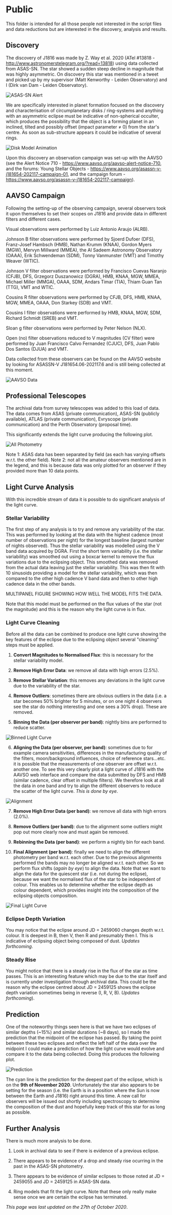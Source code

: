 # Public

This folder is intended for all those people not interested in the script files and data reductions but are interested in the discovery, analysis and results.

## Discovery

The discovery of J1816 was made by Z. Way et al. 2020 (ATel #13818 - http://www.astronomerstelegram.org/?read=13818) using data collected from ASAS-SN.
The star showed a sudden steep decline in magnitude that was highly asymmetric. On discovery this star was mentioned in a tweet and picked up by my supervisor (Matt Kenworthy - Leiden Observatory) and I (Dirk van Dam - Leiden Observatory).

![ASAS-SN Alert](01_asassn_alert.png)

We are specifically interested in planet formation focused on the discovery and characterisation of circumplanetary disks / ring-systems and anything with an asymmetric eclipse must be indicative of non-spherical occulter, which produces the possibility that the object is a forming planet in an inclined, tilted and possibly offset (impact parameter &ne; 0) from the star's centre. As soon as sub-structure appears it could be indicative of several rings.

![Disk Model Animation](02_disk_model_animation.gif)

Upon this discovery an observation campaign was set-up with the AAVSO (see the Alert Notice 710 - https://www.aavso.org/aavso-alert-notice-710, and the forums: Young Stellar Objects - https://www.aavso.org/asassn-v-j181654-202117-campaign-01, and the campaign forum - https://www.aavso.org/asassn-v-j181654-202117-campaign).

## AAVSO Campaign

Following the setting-up of the observing campaign, several observers took it upon themselves to set their scopes on J1816 and provide data in different filters and different cases.
 
Visual observations were performed by Luiz Antonio Araujo (ALRB).

Johnson B filter observations were performed by Sjoerd Dufoer (DFS), Franz-Josef Hambsch (HMB), Nathan Krumm (KNAA), Gordon Myers (MGW), Mervyn Millward (MMEA), the Al Sadeem Astronomy Observatory (OAAA), Erik Schwendeman (SDM), Tonny Vanmunster (VMT) and Timothy Weaver (WTIC).

Johnson V filter observations were performed by Francisco Cuevas Naranjo (CFJB), DFS, Grzegorz Duszanowicz (DGRA), HMB, KNAA, MGW, MMEA, Michael Miller (MMGA), OAAA, SDM, Andars Timar (TIA), Thiam Guan Tan (TTG), VMT and WTIC.

Cousins R filter observations were performed by CFJB, DFS, HMB, KNAA, MGW, MMEA, OAAA, Don Starkey (SDB) and VMT.

Cousins I filter observations were performed by HMB, KNAA, MGW, SDM, Richard Schmidt (SREB) and VMT.

Sloan g filter observations were performed by Peter Nelson (NLX).

Open (no) filter observations reduced to V magnitudes (CV filter) were performed by Juan Francisco Calvo Fernandez (CJUC), DFS, Juan Pablo Dos Santos (DJUA) and VMT.

Data collected from these observers can be found on the AAVSO website by looking for ASASSN-V J181654.06-202117.6 and is still being collected at this moment.

![AAVSO Data](03_aavso_data.png)

## Professional Telescopes

The archival data from survey telescopes was added to this load of data. The data comes from ASAS (private communication), ASAS-SN (publicly available), ATLAS (private communication), Evryscope (private communication) and the Perth Observatory (proposal time).

This significantly extends the light curve producing the following plot.

![All Photometry](04_all_photometry.png)

Note 1: ASAS data has been separated by field (as each has varying offsets w.r.t. the other field).
Note 2: not all the amateur observers mentioned are in the legend, and this is because data was only plotted for an observer if they provided more than 10 data points.

## Light Curve Analysis

With this incredible stream of data it is possible to do significant analysis of the light curve.

### Stellar Variability

The first step of any analysis is to try and remove any variability of the star.
This was performed by looking at the data with the highest cadence (most number of observations per night) for the longest baseline (largest number of nights observed).
Thus the stellar variability was modelled using the V band data acquired by DGRA.
First the short term variability (i.e. the stellar variability) was smoothed out using a boxcar kernel to remove the flux variations due to the eclipsing object.
This smoothed data was removed from the actual data leaving just the stellar variability.
This was then fit with 10 sinusoids providing a model for the stellar variability, which was then compared to the other high cadence V band data and then to other high cadence data in the other bands.

MULTIPANEL FIGURE SHOWING HOW WELL THE MODEL FITS THE DATA.

Note that this model must be performed on the flux values of the star (not the magnitude) and this is the reason why the light curve is in flux.

### Light Curve Cleaning

Before all the data can be combined to produce one light curve showing the key features of the eclipse due to the eclipsing object several "cleaning" steps must be applied.

1) <strong>Convert Magnitudes to Normalised Flux</strong>: this is necessary for the stellar variability model.

2) <strong>Remove High Error Data</strong>: we remove all data with high errors (2.5%).

3) <strong>Remove Stellar Variation</strong>: this removes any deviations in the light curve due to the variability of the star.

4) <strong>Remove Outliers</strong>: sometimes there are obvious outliers in the data (i.e. a star becomes 50% brighter for 5 minutes, or on one night 4 observers see the star do nothing interesting and one sees a 30% drop). These are removed.

5) <strong>Binning the Data (per observer per band)</strong>: nightly bins are performed to reduce scatter. 

![Binned Light Curve](06_binned_light_curve.png)

6) <strong>Aligning the Data (per observer, per band)</strong>: sometimes due to for example camera sensitivities, differences in the manufacturing quality of the filters, moon/background influences, choice of reference stars...etc. it is possible that the measurements of one observer are offset w.r.t. another one. To see this very clearly plot a light curve of J1816 with the AAVSO web interface and compare the data submitted by DFS and HMB (similar cadence, clear offset in multiple filters). We therefore look at all the data in one band and try to align the different observers to reduce the scatter of the light curve. <em>This is done by eye</em>.

![Alignment](07_alignment.gif)

7) <strong>Remove High Error Data (per band)</strong>: we remove all data with high errors (2.0%).

8) <strong>Remove Outliers (per band)</strong>: due to the alignment some outliers might pop out more clearly now and must again be removed.

9) <strong>Rebinning the Data (per band)</strong>: we perform a nightly bin for each band.

10) <strong>Final Alignment (per band)</strong>: finally we need to align the different photometry per band w.r.t. each other. Due to the previous alignments performed the bands may no longer be aligned w.r.t. each other. So we perform flux shifts (<em>again by eye</em>) to align the data. Note that we want to align the data for the quiescent star (i.e. not during the eclipse), because we want the normalised flux of the star to be independent of colour. This enables us to determine whether the eclipse depth as colour dependent, which provides insight into the composition of the eclipsing objects composition.

![Final Light Curve](08_final_light_curve.png)

### Eclipse Depth Variation

You may notice that the eclipse around JD = 2459060 changes depth w.r.t. colour.
It is deepest in B, then V, then R and presumably then I.
This is indicative of eclipsing object being composed of dust.
<em>Updates forthcoming</em>.

### Steady Rise

You might notice that there is a steady rise in the flux of the star as time passes. 
This is an interesting feature which may be due to the star itself and is currently under investigation through archival data. 
This could be the reason why the eclipse centred about JD = 2459125 shows the eclipse depth variation sometimes being in reverse (I, R, V, B).
<em>Updates forthcoming</em>).

## Prediction

One of the noteworthy things seen here is that we have two eclipses of similar depths (~15%) and similar durations (~8 days), so I made the prediction that the midpoint of the eclipse has passed. 
By taking the point between these two eclipses and reflect the left half of the data over the midpoint I could make a prediction of how the light curve would evolve and compare it to the data being collected.
Doing this produces the following plot.

![Prediction](09_prediction.png)

The cyan line is the prediction for the deepest part of the eclipse, which is on the <strong>9th of November 2020</strong>.
Unfortunately the star also appears to be setting for the season (i.e. the Earth is in a position where the Sun is now between the Earth and J1816) right around this time.
A new call for observers will be issued out shortly including spectroscopy to determine the composition of the dust and hopefully keep track of this star for as long as possible.

## Further Analysis

There is much more analysis to be done.

1) Look in archival data to see if there is evidence of a previous eclipse.

2) There appears to be evidence of a drop and steady rise ocurring in the past in the ASAS-SN photometry.

3) There appears to be evidence of similar eclipses to those noted at JD = 2459055 and JD = 2459125 in ASAS-SN data.

4) Ring models that fit the light curve. Note that these only really make sense once we are certain the eclipse has terminated.



<em>This page was last updated on the 27th of October 2020</em>. 
